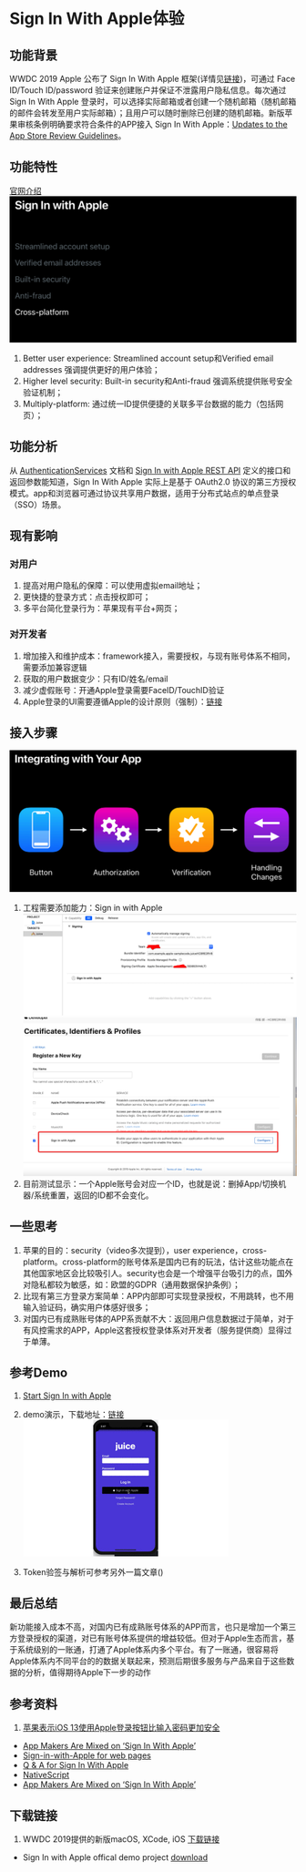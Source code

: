 # Sign In With Apple体验

## 功能背景
WWDC 2019 Apple 公布了 Sign In With Apple 框架(详情见[链接](https://developer.apple.com/videos/play/wwdc2019/706/))，可通过 Face ID/Touch ID/password 验证来创建账户并保证不泄露用户隐私信息。每次通过 Sign In With Apple 登录时，可以选择实际邮箱或者创建一个随机邮箱（随机邮箱的邮件会转发至用户实际邮箱）；且用户可以随时删除已创建的随机邮箱。新版苹果审核条例明确要求符合条件的APP接入 Sign In With Apple：[Updates to the App Store Review Guidelines](https://developer.apple.com/news/?id=06032019j)。
## 功能特性
[官网介绍](https://developer.apple.com/sign-in-with-apple/)
![](./ppt_signin_content.png)

1. Better user experience: Streamlined account setup和Verified email addresses 强调提供更好的用户体验；
2. Higher level security: Built-in security和Anti-fraud 强调系统提供账号安全验证机制；
3. Multiply-platform: 通过统一ID提供便捷的关联多平台数据的能力（包括网页）；

## 功能分析
从 [AuthenticationServices](https://developer.apple.com/documentation/authenticationservices?language=objc) 文档和 [Sign In with Apple REST API](https://developer.apple.com/documentation/signinwithapplerestapi) 定义的接口和返回参数能知道，Sign In With Apple 实际上是基于 OAuth2.0 协议的第三方授权模式。app和浏览器可通过协议共享用户数据，适用于分布式站点的单点登录（SSO）场景。

## 现有影响
### 对用户

1. 提高对用户隐私的保障：可以使用虚拟email地址；
2. 更快捷的登录方式：点击授权即可；
3. 多平台简化登录行为：苹果现有平台+网页；

### 对开发者

1. 增加接入和维护成本：framework接入，需要授权，与现有账号体系不相同，需要添加兼容逻辑
2. 获取的用户数据变少：只有ID/姓名/email
3. 减少虚假账号：开通Apple登录需要FaceID/TouchID验证
4. Apple登录的UI需要遵循Apple的设计原则（强制）：[链接](https://developer.apple.com/design/human-interface-guidelines/sign-in-with-apple/overview/)

## 接入步骤
![](integration.png)
1. 工程需要添加能力：Sign in with Apple
![key](./signInAppleProj.png)
![key](./signInAppleKey.png)
2. 目前测试显示：一个Apple账号会对应一个ID，也就是说：删掉App/切换机器/系统重置，返回的ID都不会变化。


## 一些思考
1. 苹果的目的：security（video多次提到），user experience，cross-platform。cross-platform的账号体系是国内已有的玩法，估计这些功能点在其他国家地区会比较吸引人。security也会是一个增强平台吸引力的点，国外对隐私都较为敏感，如：欧盟的GDPR（通用数据保护条例）；
2. 比现有第三方登录方案简单：APP内部即可实现登录授权，不用跳转，也不用输入验证码，确实用户体感好很多；
3. 对国内已有成熟账号体的APP系贡献不大：返回用户信息数据过于简单，对于有风控需求的APP，Apple这套授权登录体系对开发者（服务提供商）显得过于单薄。

## 参考Demo
1. [Start Sign In with Apple](https://developer.apple.com/sign-in-with-apple/get-started/)
2. demo演示，下载地址：[链接](https://github.com/huweitao/AppleSampleJuice)
![](./demo_gif.gif)

3. Token验签与解析可参考另外一篇文章()


## 最后总结
新功能接入成本不高，对国内已有成熟账号体系的APP而言，也只是增加一个第三方登录授权的渠道，对已有账号体系提供的增益较低。但对于Apple生态而言，基于系统级别的一账通，打通了Apple体系内多个平台。有了一账通，很容易将Apple体系内不同平台的的数据关联起来，预测后期很多服务与产品来自于这些数据的分析，值得期待Apple下一步的动作

## 参考资料
1. [苹果表示iOS 13使用Apple登录按钮比输入密码更加安全](http://www.sohu.com/a/320191816_586435?scm=1002.0.0.0-0)
- [App Makers Are Mixed on ‘Sign In With Apple’](https://www.wired.com/story/sign-in-with-apple-mixed-reactions/)
- [Sign-in-with-Apple for web pages](https://developer.okta.com/blog/2019/06/04/what-the-heck-is-sign-in-with-apple)
- [Q & A for Sign In With Apple](https://techcrunch.com/2019/06/07/answers-to-your-burning-questions-about-how-sign-in-with-apple-works/)
- [NativeScript](https://www.nativescript.org/blog/ios-13-sign-in-with-apple-ipados-and-arkit-3-all-on-nativescript)
- [App Makers Are Mixed on ‘Sign In With Apple’](https://www.wired.com/story/sign-in-with-apple-mixed-reactions/)

## 下载链接
1. WWDC 2019提供的新版macOS, XCode, iOS [下载链接](https://developer.apple.com/download/#ios-restore-images-iphone-new)
- Sign In with Apple offical demo project [download](https://developer.apple.com/documentation/authenticationservices/adding_the_sign_in_with_apple_flow_to_your_app)
